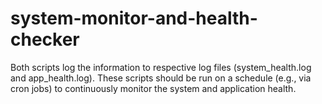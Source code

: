 # system-monitor-and-health-checker
Both scripts log the information to respective log files (system_health.log and app_health.log). These scripts should be run on a schedule (e.g., via cron jobs) to continuously monitor the system and application health.
